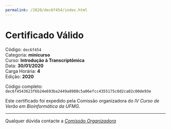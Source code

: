 ```yaml
---
permalink: /2020/dec6f454/index.html
---
```


# Certificado Válido

Código: `dec6f454`<br>
Categoria: **minicurso**<br>
Curso: **Introdução à Transcriptômica**<br>
Data: **30/01/2020**<br>
Carga Horária: **4**<br>
Edição: **2020**<br>


Código completo: `dec6f4543623f6b24e693ba2449a8908c5a06efcc4355175c8d2ca02c00de93e`


Este certificado foi expedido pela Comissão organizadora do *IV Curso de Verão em Bioinformática da UFMG*.

----

Qualquer dúvida contacte a [_Comissão Organizadora_](<mailto:cursobioinfoufmg@gmail.com$subject=[Certificados]>)

